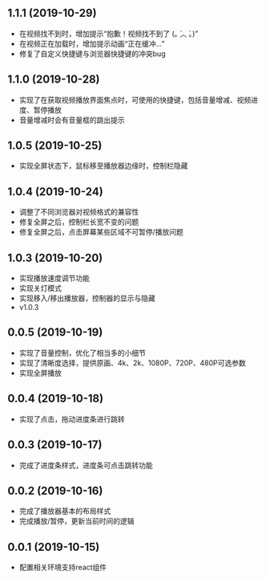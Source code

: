 ## 1.1.1 (2019-10-29)
- 在视频找不到时，增加提示“抱歉！视频找不到了  (｡ ́︿ ̀｡)”
- 在视频正在加载时，增加提示动画“正在缓冲...”
- 修复了自定义快捷键与浏览器快捷键的冲突bug

## 1.1.0 (2019-10-28)
- 实现了在获取视频播放界面焦点时，可使用的快捷键，包括音量增减、视频进度、暂停播放
- 音量增减时会有音量框的跳出提示

## 1.0.5 (2019-10-25)
- 实现全屏状态下，鼠标移至播放器边缘时，控制栏隐藏

## 1.0.4 (2019-10-24)
- 调整了不同浏览器对视频格式的兼容性
- 修复全屏之后，控制栏长宽不变的问题
- 修复全屏之后，点击屏幕某些区域不可暂停/播放问题

## 1.0.3 (2019-10-20)
- 实现播放速度调节功能
- 实现关灯模式
- 实现移入/移出播放器，控制器的显示与隐藏
- v1.0.3

## 0.0.5 (2019-10-19)
- 实现了音量控制，优化了相当多的小细节
- 实现了清晰度选择，提供原画、4k、2k、1080P、720P、480P可选参数
- 实现全屏播放

## 0.0.4 (2019-10-18)
- 实现了点击，拖动进度条进行跳转

## 0.0.3 (2019-10-17)
- 完成了进度条样式，进度条可点击跳转功能

## 0.0.2 (2019-10-16)
- 完成了播放器基本的布局样式
- 完成播放/暂停，更新当前时间的逻辑

## 0.0.1 (2019-10-15)
- 配置相关环境支持react组件


